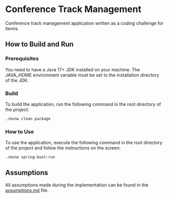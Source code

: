 # Conference Track Management

Conference track management application written as a coding challenge for itemis.

## How to Build and Run

### Prerequisites

You need to have a Java 17+ JDK installed on your machine.
The JAVA_HOME environment variable must be set to the installation directory of the JDK.

### Build

To build the application, run the following command in the root directory of the project:

```bash
./mvnw clean package
```

### How to Use

To use the application, execute the following command in the root directory of the project and follow the instructions on the screen:

```bash
./mvnw spring-boot:run
```

## Assumptions

All assumptions made during the implementation can be found in the [assumptions.md](./assumptions.md) file.
